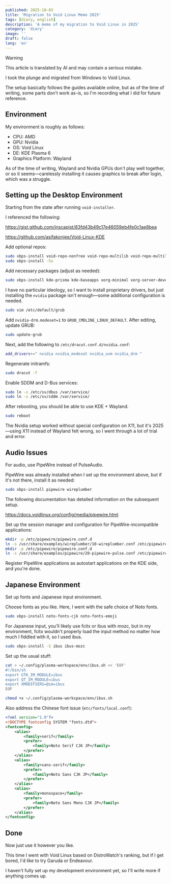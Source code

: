 ```yaml
---
published: 2025-10-03
title: 'Migration to Void Linux Memo 2025'
tags: [diary, english]
description: 'A memo of my migration to Void Linux in 2025'
category: 'diary'
image: ''
draft: false
lang: 'en'
---
```


> [!WARNING]
> This article is translated by AI and may contain a serious mistake.

I took the plunge and migrated from Windows to Void Linux.

The setup basically follows the guides available online, but as of the time of writing, some parts don't work as-is, so I'm recording what I did for future reference.

## Environment

My environment is roughly as follows:

- CPU: AMD
- GPU: Nvidia
- OS: Void Linux
- DE: KDE Plasma 6
- Graphics Platform: Wayland

As of the time of writing, Wayland and Nvidia GPUs don't play well together, or so it seems—carelessly installing it causes graphics to break after login, which was a struggle.

## Setting up the Desktop Environment

Starting from the state after running `void-installer`.

I referenced the following:

https://gist.github.com/inscapist/83fd43b49c17e46059eb4fe0c1ae8bea

https://github.com/asifakonjee/Void-Linux-KDE

Add optional repos:

```bash
sudo xbps-install void-repo-nonfree void-repo-multilib void-repo-multilib-nonfree
sudo xbps-install -Su
```

Add necessary packages (adjust as needed):

```bash
sudo xbps-install kde-prisma kde-baseapps xorg-minimal xorg-server-devel xrdb xbacklight nvidia xdg-user-dirs xdg-utils xtools micro NetworkManager git vim kate preload rsync
```

I have no particular ideology, so I want to install proprietary drivers, but just installing the `nvidia` package isn't enough—some additional configuration is needed.

```bash
sudo vim /etc/default/grub
```

Add `nvidia-drm.modeset=1` to `GRUB_CMDLINE_LINUX_DEFAULT`. After editing, update GRUB:

```bash
sudo update-grub
```

Next, add the following to `/etc/dracut.conf.d/nvidia.conf`:

```bash
add_drivers+=" nvidia nvidia_modeset nvidia_uvm nvidia_drm "
```

Regenerate initramfs:

```bash
sudo dracut -f
```

Enable SDDM and D-Bus services:

```bash
sudo ln -s /etc/sv/dbus /var/service/
sudo ln -s /etc/sv/sddm /var/service/
```

After rebooting, you should be able to use KDE + Wayland.

```bash
sudo reboot
```
The Nvidia setup worked without special configuration on X11, but it's 2025—using X11 instead of Wayland felt wrong, so I went through a lot of trial and error.

## Audio Issues

For audio, use PipeWire instead of PulseAudio.

PipeWire was already installed when I set up the environment above, but if it's not there, install it as needed:

```bash
sudo xbps-install pipewire wireplumber
```

The following documentation has detailed information on the subsequent setup.

https://docs.voidlinux.org/config/media/pipewire.html

Set up the session manager and configuration for PipeWire-incompatible applications:

```bash
mkdir -p /etc/pipewire/pipewire.conf.d
ln -s /usr/share/examples/wireplumber/10-wireplumber.conf /etc/pipewire/pipewire.conf.d/
mkdir -p /etc/pipewire/pipewire.conf.d
ln -s /usr/share/examples/pipewire/20-pipewire-pulse.conf /etc/pipewire/pipewire.conf.d/
```

Register PipeWire applications as autostart applications on the KDE side, and you're done.

## Japanese Environment

Set up fonts and Japanese input environment.

Choose fonts as you like. Here, I went with the safe choice of Noto fonts.

```bash
sudo xbps-install noto-fonts-cjk noto-fonts-emoji
```

For Japanese input, you'll likely use fcitx or ibus with mozc, but in my environment, fcitx wouldn't properly load the input method no matter how much I fiddled with it, so I used ibus.

```bash
sudo xbps-install -S ibus ibus-mozc
```

Set up the usual stuff:

```bash
cat > ~/.config/plasma-workspace/env/ibus.sh << 'EOF'
#!/bin/sh
export GTK_IM_MODULE=ibus
export QT_IM_MODULE=ibus
export XMODIFIERS=@im=ibus
EOF

chmod +x ~/.config/plasma-workspace/env/ibus.sh
```

Also address the Chinese font issue (`etc/fonts/local.conf`):

```xml
<?xml version="1.0"?>
<!DOCTYPE fontconfig SYSTEM "fonts.dtd">
<fontconfig>
    <alias>
        <family>serif</family>
        <prefer>
            <family>Noto Serif CJK JP</family>
        </prefer>
    </alias>
    <alias>
        <family>sans-serif</family>
        <prefer>
            <family>Noto Sans CJK JP</family>
        </prefer>
    </alias>
    <alias>
        <family>monospace</family>
        <prefer>
            <family>Noto Sans Mono CJK JP</family>
        </prefer>
    </alias>
</fontconfig>
```

## Done

Now just use it however you like.

This time I went with Void Linux based on DistroWatch's ranking, but if I get bored, I'd like to try Garuda or Endeavour.

I haven't fully set up my development environment yet, so I'll write more if anything comes up.

